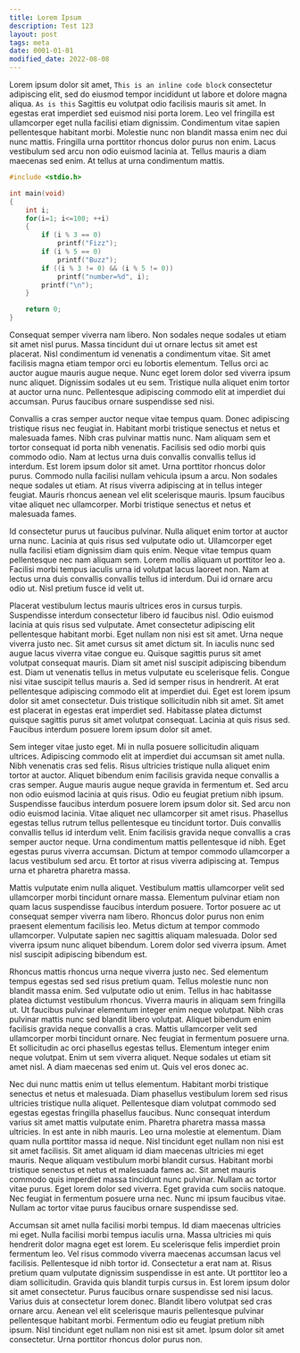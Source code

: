 ```yaml
---
title: Lorem Ipsum 
description: Test 123
layout: post
tags: meta
date: 0001-01-01
modified_date: 2022-08-08
---
```


Lorem ipsum dolor sit amet, `This is an inline code block` consectetur adipiscing elit, sed do eiusmod tempor incididunt ut labore et dolore magna aliqua. `As is this` Sagittis eu volutpat odio facilisis mauris sit amet. In egestas erat imperdiet sed euismod nisi porta lorem. Leo vel fringilla est ullamcorper eget nulla facilisi etiam dignissim. Condimentum vitae sapien pellentesque habitant morbi. Molestie nunc non blandit massa enim nec dui nunc mattis. Fringilla urna porttitor rhoncus dolor purus non enim. Lacus vestibulum sed arcu non odio euismod lacinia at. Tellus mauris a diam maecenas sed enim. At tellus at urna condimentum mattis.
```c++
#include <stdio.h>

int main(void)
{
    int i;
    for(i=1; i<=100; ++i)
    {
        if (i % 3 == 0)
            printf("Fizz");
        if (i % 5 == 0)
            printf("Buzz");
        if ((i % 3 != 0) && (i % 5 != 0))
            printf("number=%d", i);
        printf("\n");
    }

    return 0;
}
```
Consequat semper viverra nam libero. Non sodales neque sodales ut etiam sit amet nisl purus. Massa tincidunt dui ut ornare lectus sit amet est placerat. Nisl condimentum id venenatis a condimentum vitae. Sit amet facilisis magna etiam tempor orci eu lobortis elementum. Tellus orci ac auctor augue mauris augue neque. Nunc eget lorem dolor sed viverra ipsum nunc aliquet. Dignissim sodales ut eu sem. Tristique nulla aliquet enim tortor at auctor urna nunc. Pellentesque adipiscing commodo elit at imperdiet dui accumsan. Purus faucibus ornare suspendisse sed nisi.

Convallis a cras semper auctor neque vitae tempus quam. Donec adipiscing tristique risus nec feugiat in. Habitant morbi tristique senectus et netus et malesuada fames. Nibh cras pulvinar mattis nunc. Nam aliquam sem et tortor consequat id porta nibh venenatis. Facilisis sed odio morbi quis commodo odio. Nam at lectus urna duis convallis convallis tellus id interdum. Est lorem ipsum dolor sit amet. Urna porttitor rhoncus dolor purus. Commodo nulla facilisi nullam vehicula ipsum a arcu. Non sodales neque sodales ut etiam. At risus viverra adipiscing at in tellus integer feugiat. Mauris rhoncus aenean vel elit scelerisque mauris. Ipsum faucibus vitae aliquet nec ullamcorper. Morbi tristique senectus et netus et malesuada fames.

Id consectetur purus ut faucibus pulvinar. Nulla aliquet enim tortor at auctor urna nunc. Lacinia at quis risus sed vulputate odio ut. Ullamcorper eget nulla facilisi etiam dignissim diam quis enim. Neque vitae tempus quam pellentesque nec nam aliquam sem. Lorem mollis aliquam ut porttitor leo a. Facilisi morbi tempus iaculis urna id volutpat lacus laoreet non. Nam at lectus urna duis convallis convallis tellus id interdum. Dui id ornare arcu odio ut. Nisl pretium fusce id velit ut.

Placerat vestibulum lectus mauris ultrices eros in cursus turpis. Suspendisse interdum consectetur libero id faucibus nisl. Odio euismod lacinia at quis risus sed vulputate. Amet consectetur adipiscing elit pellentesque habitant morbi. Eget nullam non nisi est sit amet. Urna neque viverra justo nec. Sit amet cursus sit amet dictum sit. In iaculis nunc sed augue lacus viverra vitae congue eu. Quisque sagittis purus sit amet volutpat consequat mauris. Diam sit amet nisl suscipit adipiscing bibendum est. Diam ut venenatis tellus in metus vulputate eu scelerisque felis. Congue nisi vitae suscipit tellus mauris a. Sed id semper risus in hendrerit. At erat pellentesque adipiscing commodo elit at imperdiet dui. Eget est lorem ipsum dolor sit amet consectetur. Duis tristique sollicitudin nibh sit amet. Sit amet est placerat in egestas erat imperdiet sed. Habitasse platea dictumst quisque sagittis purus sit amet volutpat consequat. Lacinia at quis risus sed. Faucibus interdum posuere lorem ipsum dolor sit amet.

Sem integer vitae justo eget. Mi in nulla posuere sollicitudin aliquam ultrices. Adipiscing commodo elit at imperdiet dui accumsan sit amet nulla. Nibh venenatis cras sed felis. Risus ultricies tristique nulla aliquet enim tortor at auctor. Aliquet bibendum enim facilisis gravida neque convallis a cras semper. Augue mauris augue neque gravida in fermentum et. Sed arcu non odio euismod lacinia at quis risus. Odio eu feugiat pretium nibh ipsum. Suspendisse faucibus interdum posuere lorem ipsum dolor sit. Sed arcu non odio euismod lacinia. Vitae aliquet nec ullamcorper sit amet risus. Phasellus egestas tellus rutrum tellus pellentesque eu tincidunt tortor. Duis convallis convallis tellus id interdum velit. Enim facilisis gravida neque convallis a cras semper auctor neque. Urna condimentum mattis pellentesque id nibh. Eget egestas purus viverra accumsan. Dictum at tempor commodo ullamcorper a lacus vestibulum sed arcu. Et tortor at risus viverra adipiscing at. Tempus urna et pharetra pharetra massa.

Mattis vulputate enim nulla aliquet. Vestibulum mattis ullamcorper velit sed ullamcorper morbi tincidunt ornare massa. Elementum pulvinar etiam non quam lacus suspendisse faucibus interdum posuere. Tortor posuere ac ut consequat semper viverra nam libero. Rhoncus dolor purus non enim praesent elementum facilisis leo. Metus dictum at tempor commodo ullamcorper. Vulputate sapien nec sagittis aliquam malesuada. Dolor sed viverra ipsum nunc aliquet bibendum. Lorem dolor sed viverra ipsum. Amet nisl suscipit adipiscing bibendum est.

Rhoncus mattis rhoncus urna neque viverra justo nec. Sed elementum tempus egestas sed sed risus pretium quam. Tellus molestie nunc non blandit massa enim. Sed vulputate odio ut enim. Tellus in hac habitasse platea dictumst vestibulum rhoncus. Viverra mauris in aliquam sem fringilla ut. Ut faucibus pulvinar elementum integer enim neque volutpat. Nibh cras pulvinar mattis nunc sed blandit libero volutpat. Aliquet bibendum enim facilisis gravida neque convallis a cras. Mattis ullamcorper velit sed ullamcorper morbi tincidunt ornare. Nec feugiat in fermentum posuere urna. Et sollicitudin ac orci phasellus egestas tellus. Elementum integer enim neque volutpat. Enim ut sem viverra aliquet. Neque sodales ut etiam sit amet nisl. A diam maecenas sed enim ut. Quis vel eros donec ac.

Nec dui nunc mattis enim ut tellus elementum. Habitant morbi tristique senectus et netus et malesuada. Diam phasellus vestibulum lorem sed risus ultricies tristique nulla aliquet. Pellentesque diam volutpat commodo sed egestas egestas fringilla phasellus faucibus. Nunc consequat interdum varius sit amet mattis vulputate enim. Pharetra pharetra massa massa ultricies. In est ante in nibh mauris. Leo urna molestie at elementum. Diam quam nulla porttitor massa id neque. Nisl tincidunt eget nullam non nisi est sit amet facilisis. Sit amet aliquam id diam maecenas ultricies mi eget mauris. Neque aliquam vestibulum morbi blandit cursus. Habitant morbi tristique senectus et netus et malesuada fames ac. Sit amet mauris commodo quis imperdiet massa tincidunt nunc pulvinar. Nullam ac tortor vitae purus. Eget lorem dolor sed viverra. Eget gravida cum sociis natoque. Nec feugiat in fermentum posuere urna nec. Nunc mi ipsum faucibus vitae. Nullam ac tortor vitae purus faucibus ornare suspendisse sed.

Accumsan sit amet nulla facilisi morbi tempus. Id diam maecenas ultricies mi eget. Nulla facilisi morbi tempus iaculis urna. Massa ultricies mi quis hendrerit dolor magna eget est lorem. Eu scelerisque felis imperdiet proin fermentum leo. Vel risus commodo viverra maecenas accumsan lacus vel facilisis. Pellentesque id nibh tortor id. Consectetur a erat nam at. Risus pretium quam vulputate dignissim suspendisse in est ante. Ut porttitor leo a diam sollicitudin. Gravida quis blandit turpis cursus in. Est lorem ipsum dolor sit amet consectetur. Purus faucibus ornare suspendisse sed nisi lacus. Varius duis at consectetur lorem donec. Blandit libero volutpat sed cras ornare arcu. Aenean vel elit scelerisque mauris pellentesque pulvinar pellentesque habitant morbi. Fermentum odio eu feugiat pretium nibh ipsum. Nisl tincidunt eget nullam non nisi est sit amet. Ipsum dolor sit amet consectetur. Urna porttitor rhoncus dolor purus non.